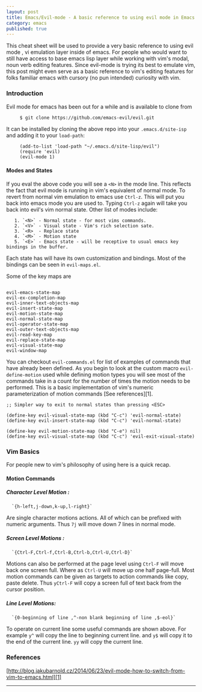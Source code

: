 ```yaml
--- 
layout: post 
title: Emacs/Evil-mode - A basic reference to using evil mode in Emacs.  
category: emacs 
published: true 
--- 
```



This cheat sheet will be used to provide a very basic reference to
using evil mode , vi emulation layer inside of emacs. For people who
would want to still have access to base emacs lisp layer while working
with vim's modal, noun verb editing features. Since evil-mode is
trying its best to emulate vim, this post might even serve as a basic
reference to vim's editing features for folks familiar emacs with
cursory (no pun intended) curiosity with vim.

### Introduction

Evil mode for emacs has been out for a while and is available to clone
from

```bash
     $ git clone https://github.com/emacs-evil/evil.git
```

It can be installed by cloning the above repo into your `.emacs.d/site-isp` and adding it to your `load-path`:

```emacslisp
     (add-to-list 'load-path "~/.emacs.d/site-lisp/evil")
     (require 'evil)
     (evil-mode 1)
```

#### Modes and States

If you eval the above code you will see a `<N>` in the mode line. This
reflects the fact that evil mode is running in vim's equivalent of
normal mode.  To revert from normal vim emulation to emacs use
`Ctrl-z`. This will put you back into emacs mode you are used
to. Typing `Ctrl-z` again will take you back into evil's vim normal
state. Other list of modes include:

       1. `<N>` - Normal state - for most vims commands.
       2. `<V>` - Visual state - Vim's rich selection sate.
       3. `<R>  - Replace state
       4. `<M>` - Motion state
       5. `<E>` - Emacs state - will be receptive to usual emacs key bindings in the buffer.


Each state has will have its own customization and bindings. Most of
the bindings can be seen in `evil-maps.el`.

Some of the key maps are
```emacslisp

evil-emacs-state-map 
evil-ex-completion-map
evil-inner-text-objects-map
evil-insert-state-map
evil-motion-state-map
evil-normal-state-map
evil-operator-state-map
evil-outer-text-objects-map
evil-read-key-map
evil-replace-state-map
evil-visual-state-map
evil-window-map
```

You can checkout `evil-commands.el` for list of examples of commands
that have already been defined. As you begin to look at the custom
macro `evil-define-motion` used while defining motion types you will
see most of the commands take in a count for the number of times the
motion needs to be performed. This is a basic implementation of vim's
numeric parameterization of motion commands [See references][1].

```emacslisp
;; Simpler way to exit to normal states than pressing <ESC>

(define-key evil-visual-state-map (kbd "C-c") 'evil-normal-state)
(define-key evil-insert-state-map (kbd "C-c") 'evil-normal-state)

(define-key evil-motion-state-map (kbd "C-e") nil)
(define-key evil-visual-state-map (kbd "C-c") 'evil-exit-visual-state)

```
### Vim Basics

For people new to vim's philosophy of using here is a quick recap.

#### Motion Commands

##### Character Level Motion :

      `{h-left,j-down,k-up,l-right}`

Are single character motions actions. All of which can be
prefixed with numeric arguments. Thus `7j` will move down 7
lines in normal mode.

##### Screen Level Motions :

      `{Ctrl-F,Ctrl-f,Ctrl-B,Ctrl-b,Ctrl-U,Ctrl-D}`


Motions can also be performed at the page level using `Ctrl-F` will move
back one screen full. Where as `Ctrl-U` will move up one half page-full.
Most motion commands can be given as targets to action commands like copy, paste
delete. Thus `yCtrl-F` will copy a screen full of text back from the cursor position.


##### Line Level Motions:

      `{0-beginning of line ,^-non blank beginning of line ,$-eol}`
      
To operate on current line some useful commands are shown
above. For example `y^` will copy the line to beginning current
line. and `y$` will copy it to the end of the current line. `yy`
will copy the current line. 


### References
[http://blog.jakubarnold.cz/2014/06/23/evil-mode-how-to-switch-from-vim-to-emacs.html][1]

---
